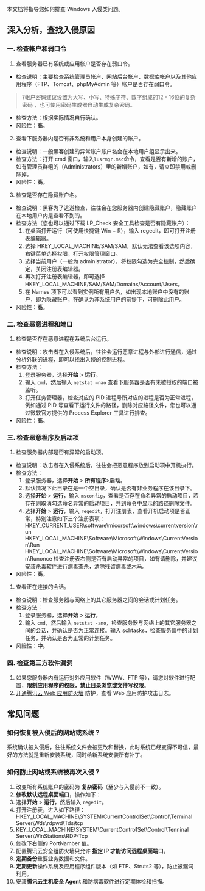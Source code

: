本文档将指导您如何排查 Windows 入侵类问题。
## 深入分析，查找入侵原因
### 一. 检查帐户和弱口令
1. 查看服务器已有系统或应用帐户是否存在弱口令。
 - 检查说明：主要检查系统管理员帐户、网站后台帐户、数据库帐户以及其他应用程序（FTP、Tomcat、phpMyAdmin 等）帐户是否存在弱口令。
>?帐户密码建议设置为大写、小写、特殊字符、数字组成的12 - 16位的复杂密码 ，也可使用密码生成器自动生成复杂密码。
 - 检查方法：根据实际情况自行确认。
 - 风险性：**高**。
2. 查看下服务器内是否有非系统和用户本身创建的账户。
 - 检查说明：一般黑客创建的异常账户账户名会在本地用户组显示出来。
 - 检查方法：打开 cmd 窗口，输入`lusrmgr.msc`命令，查看是否有新增的账户，如有管理员群组的（Administrators）里的新增账户，如有，请立即禁用或删除掉。
 - 风险性：**高**。
3. 检查是否存在隐藏账户名。
 - 检查说明：黑客为了逃避检查，往往会在您服务器内创建隐藏账户，隐藏账户在本地用户内是查看不到的。
 - 检查方法（您也可以通过下载 LP_Check 安全工具检查是否有隐藏账户）：
     1. 在桌面打开运行（可使用快捷键 Win + R），输入 regedit，即可打开注册表编辑器。
     1. 选择 HKEY_LOCAL_MACHINE/SAM/SAM，默认无法查看该选项内容，右键菜单选择权限，打开权限管理窗口。
     1. 选择当前用户（一般为 administrator），将权限勾选为完全控制，然后确定，关闭注册表编辑器。
     1. 再次打开注册表编辑器，即可选择 HKEY_LOCAL_MACHINE/SAM/SAM/Domains/Account/Users。
     1. 在 Names 项下可以看到实例所有用户名，如出现本地账户中没有的账户，即为隐藏账户，在确认为非系统用户的前提下，可删除此用户。    
 - 风险性：**高**。

### 二. 检查恶意进程和端口
1. 检查是否存在恶意进程在系统后台运行。
 - 检查说明：攻击者在入侵系统后，往往会运行恶意进程与外部进行通信，通过分析外联的进程，即可以找出入侵的控制进程。
 - 检查方法：
     1. 登录服务器，选择**开始** > **运行**。
     1. 输入 `cmd`，然后输入 `netstat –nao` 查看下服务器是否有未被授权的端口被监听。
     1. 打开任务管理器，检查对应的 PID 进程号所对应的进程是否为正常进程，例如通过 PID 号查看下运行文件的路径，删除对应路径文件，您也可以通过微软官方提供的 Process Explorer 工具进行排查。
 - 风险性：**高**。

### 三. 检查恶意程序及启动项
1. 检查服务器内部是否有异常的启动项。
 - 检查说明：攻击者在入侵系统后，往往会把恶意程序放到启动项中开机执行。
 - 检查方法：
     1. 登录服务器，选择**开始** > **所有程序**>**启动**。
     1. 默认情况下此目录在是一个空目录，确认是否有非业务程序在该目录下。
     1. 选择**开始** > **运行**，输入 `msconfig`，查看是否存在命名异常的启动项目，若存在则取消勾选命名异常的启动项目，并到命令中显示的路径删除文件。
     1. 选择**开始** > **运行**，输入 `regedit`，打开注册表，查看开机启动项是否正常，特别注意如下三个注册表项：
        HKEY_CURRENT_USER\software\micorsoft\windows\currentversion\run
        HKEY_LOCAL_MACHINE\Software\Microsoft\Windows\CurrentVersion\Run
        HKEY_LOCAL_MACHINE\Software\Microsoft\Windows\CurrentVersion\Runonce
    检查注册表右侧是否有启动异常的项目，如有请删除，并建议安装杀毒软件进行病毒查杀，清除残留病毒或木马。
 - 风险性：**高**。

1. 查看正在连接的会话。
 - 检查说明：检查服务器与网络上的其它服务器之间的会话或计划任务。
 - 检查方法：        
     1. 登录服务器，选择**开始** > **运行**。
     1. 输入 `cmd`，然后输入 `netstat -ano`，检查服务器与网络上的其它服务器之间的会话，并确认是否为正常连接。输入 schtasks，检查服务器中的计划任务，并确认是否为正常的计划任务。
 - 风险性：**中**。

### 四. 检查第三方软件漏洞
1. 如果您服务器内有运行对外应用软件（WWW、FTP 等），请您对软件进行配置，**限制应用程序的权限，禁止目录浏览或文件写权限**。
2. [开通腾讯云 Web 应用防火墙](https://console.cloud.tencent.com/guanjia/tea-overview) 防护，查看 Web 应用防护攻击日志。

## 常见问题
### 如何恢复被入侵后的网站或系统？
系统确认被入侵后，往往系统文件会被更改和替换，此时系统已经变得不可信，最好的方法就是重新安装系统，同时给新系统安装所有补丁。

### 如何防止网站或系统被再次入侵？
1. 改变所有系统账户的密码为 **复杂密码**（至少与入侵前不一致）。
2. **修改默认远程桌面端口**，操作如下：
 1. 选择**开始** > **运行**，然后输入 `regedit`。
 2. 打开注册表，进入如下路径： HKEY_LOCAL_MACHINE\SYSTEM\CurrentControlSet\Control\Terminal Server\Wds\rdpwd\Tds\tcp
 3. KEY_LOCAL_MACHINE\SYSTEM\CurrentContro1Set\Control\Tenninal Server\WinStations\RDP-Tcp
 4. 修改下右侧的 PortNamber 值。
3. 配置腾讯云安全组防火墙只允许 **指定 IP 才能访问远程桌面端口**。
4. **定期备份**重要业务数据和文件。
5. **定期更新**操作系统及应用程序组件版本（如 FTP、Struts2 等），防止被漏洞利用。
6. 安装**腾讯云主机安全 Agent** 和防病毒软件进行定期体检和扫描。
